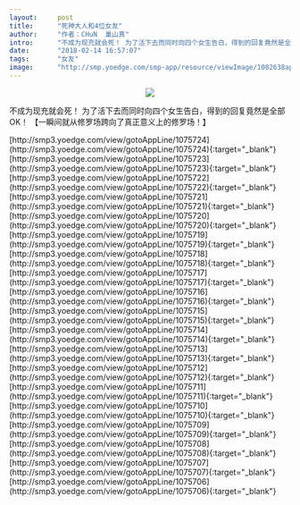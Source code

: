 ```yaml
---
layout:     post
title:      "死神大人和4位女友"
author:     "作者：CHuN  巢山真"
intro:      "不成为现充就会死！ 为了活下去而同时向四个女生告白，得到的回复竟然是全部OK！ 【一瞬间就从修罗场跨向了真正意义上的修罗场！】"
date:       "2018-02-14 16:57:07"
tags:       "女友"
image:      "http://smp.yoedge.com/smp-app/resource/viewImage/1002638appline.png"
---
```

<div style="text-align: center">
<p><img src="http://smp.yoedge.com/smp-app/resource/viewImage/1002638appline.png"/></p>
</div>
<p class="post-meta">
<span>不成为现充就会死！ 为了活下去而同时向四个女生告白，得到的回复竟然是全部OK！ 【一瞬间就从修罗场跨向了真正意义上的修罗场！】</span>
</p>
[http://smp3.yoedge.com/view/gotoAppLine/1075724](http://smp3.yoedge.com/view/gotoAppLine/1075724){:target="_blank"}
[http://smp3.yoedge.com/view/gotoAppLine/1075723](http://smp3.yoedge.com/view/gotoAppLine/1075723){:target="_blank"}
[http://smp3.yoedge.com/view/gotoAppLine/1075722](http://smp3.yoedge.com/view/gotoAppLine/1075722){:target="_blank"}
[http://smp3.yoedge.com/view/gotoAppLine/1075721](http://smp3.yoedge.com/view/gotoAppLine/1075721){:target="_blank"}
[http://smp3.yoedge.com/view/gotoAppLine/1075720](http://smp3.yoedge.com/view/gotoAppLine/1075720){:target="_blank"}
[http://smp3.yoedge.com/view/gotoAppLine/1075719](http://smp3.yoedge.com/view/gotoAppLine/1075719){:target="_blank"}
[http://smp3.yoedge.com/view/gotoAppLine/1075718](http://smp3.yoedge.com/view/gotoAppLine/1075718){:target="_blank"}
[http://smp3.yoedge.com/view/gotoAppLine/1075717](http://smp3.yoedge.com/view/gotoAppLine/1075717){:target="_blank"}
[http://smp3.yoedge.com/view/gotoAppLine/1075716](http://smp3.yoedge.com/view/gotoAppLine/1075716){:target="_blank"}
[http://smp3.yoedge.com/view/gotoAppLine/1075715](http://smp3.yoedge.com/view/gotoAppLine/1075715){:target="_blank"}
[http://smp3.yoedge.com/view/gotoAppLine/1075714](http://smp3.yoedge.com/view/gotoAppLine/1075714){:target="_blank"}
[http://smp3.yoedge.com/view/gotoAppLine/1075713](http://smp3.yoedge.com/view/gotoAppLine/1075713){:target="_blank"}
[http://smp3.yoedge.com/view/gotoAppLine/1075712](http://smp3.yoedge.com/view/gotoAppLine/1075712){:target="_blank"}
[http://smp3.yoedge.com/view/gotoAppLine/1075711](http://smp3.yoedge.com/view/gotoAppLine/1075711){:target="_blank"}
[http://smp3.yoedge.com/view/gotoAppLine/1075710](http://smp3.yoedge.com/view/gotoAppLine/1075710){:target="_blank"}
[http://smp3.yoedge.com/view/gotoAppLine/1075709](http://smp3.yoedge.com/view/gotoAppLine/1075709){:target="_blank"}
[http://smp3.yoedge.com/view/gotoAppLine/1075708](http://smp3.yoedge.com/view/gotoAppLine/1075708){:target="_blank"}
[http://smp3.yoedge.com/view/gotoAppLine/1075707](http://smp3.yoedge.com/view/gotoAppLine/1075707){:target="_blank"}
[http://smp3.yoedge.com/view/gotoAppLine/1075706](http://smp3.yoedge.com/view/gotoAppLine/1075706){:target="_blank"}


